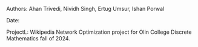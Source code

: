 Authors: Ahan Trivedi, Nividh Singh, Ertug Umsur, Ishan Porwal

Date: 

ProjectL: Wikipedia Network Optimization project for Olin College Discrete Mathematics fall of 2024.